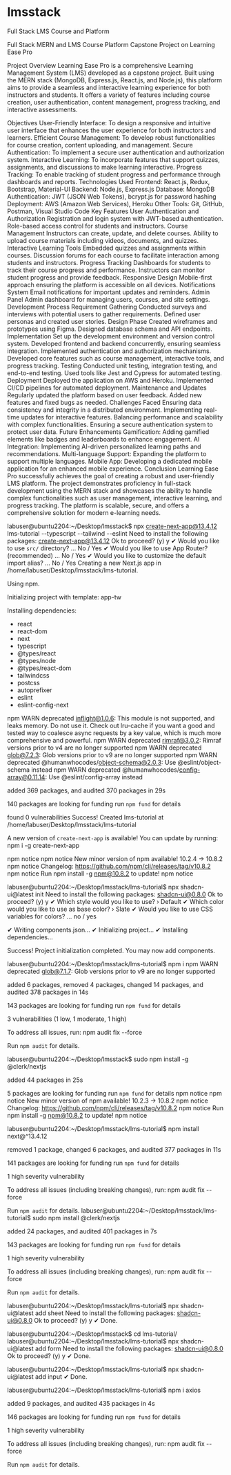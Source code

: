 # lmsstack
Full Stack LMS Course and Platform

Full Stack MERN and LMS Course Platform Capstone Project on Learning Ease Pro

Project Overview Learning Ease Pro is a comprehensive Learning Management System (LMS) developed as a capstone project. Built using the MERN stack (MongoDB, Express.js, React.js, and Node.js), this platform aims to provide a seamless and interactive learning experience for both instructors and students. It offers a variety of features including course creation, user authentication, content management, progress tracking, and interactive assessments.

Objectives User-Friendly Interface: To design a responsive and intuitive user interface that enhances the user experience for both instructors and learners. Efficient Course Management: To develop robust functionalities for course creation, content uploading, and management. Secure Authentication: To implement a secure user authentication and authorization system. Interactive Learning: To incorporate features that support quizzes, assignments, and discussions to make learning interactive. Progress Tracking: To enable tracking of student progress and performance through dashboards and reports. Technologies Used Frontend: React.js, Redux, Bootstrap, Material-UI Backend: Node.js, Express.js Database: MongoDB Authentication: JWT (JSON Web Tokens), bcrypt.js for password hashing Deployment: AWS (Amazon Web Services), Heroku Other Tools: Git, GitHub, Postman, Visual Studio Code Key Features User Authentication and Authorization Registration and login system with JWT-based authentication. Role-based access control for students and instructors. Course Management Instructors can create, update, and delete courses. Ability to upload course materials including videos, documents, and quizzes. Interactive Learning Tools Embedded quizzes and assignments within courses. Discussion forums for each course to facilitate interaction among students and instructors. Progress Tracking Dashboards for students to track their course progress and performance. Instructors can monitor student progress and provide feedback. Responsive Design Mobile-first approach ensuring the platform is accessible on all devices. Notifications System Email notifications for important updates and reminders. Admin Panel Admin dashboard for managing users, courses, and site settings. Development Process Requirement Gathering Conducted surveys and interviews with potential users to gather requirements. Defined user personas and created user stories. Design Phase Created wireframes and prototypes using Figma. Designed database schema and API endpoints. Implementation Set up the development environment and version control system. Developed frontend and backend concurrently, ensuring seamless integration. Implemented authentication and authorization mechanisms. Developed core features such as course management, interactive tools, and progress tracking. Testing Conducted unit testing, integration testing, and end-to-end testing. Used tools like Jest and Cypress for automated testing. Deployment Deployed the application on AWS and Heroku. Implemented CI/CD pipelines for automated deployment. Maintenance and Updates Regularly updated the platform based on user feedback. Added new features and fixed bugs as needed. Challenges Faced Ensuring data consistency and integrity in a distributed environment. Implementing real-time updates for interactive features. Balancing performance and scalability with complex functionalities. Ensuring a secure authentication system to protect user data. Future Enhancements Gamification: Adding gamified elements like badges and leaderboards to enhance engagement. AI Integration: Implementing AI-driven personalized learning paths and recommendations. Multi-language Support: Expanding the platform to support multiple languages. Mobile App: Developing a dedicated mobile application for an enhanced mobile experience. Conclusion Learning Ease Pro successfully achieves the goal of creating a robust and user-friendly LMS platform. The project demonstrates proficiency in full-stack development using the MERN stack and showcases the ability to handle complex functionalities such as user management, interactive learning, and progress tracking. The platform is scalable, secure, and offers a comprehensive solution for modern e-learning needs.

labuser@ubuntu2204:~/Desktop/lmsstack$ npx create-next-app@13.4.12 lms-tutorial --typescript --tailwind --eslint
Need to install the following packages:
create-next-app@13.4.12
Ok to proceed? (y) y
✔ Would you like to use `src/` directory? … No / Yes
✔ Would you like to use App Router? (recommended) … No / Yes
✔ Would you like to customize the default import alias? … No / Yes
Creating a new Next.js app in /home/labuser/Desktop/lmsstack/lms-tutorial.

Using npm.

Initializing project with template: app-tw 


Installing dependencies:
- react
- react-dom
- next
- typescript
- @types/react
- @types/node
- @types/react-dom
- tailwindcss
- postcss
- autoprefixer
- eslint
- eslint-config-next

npm WARN deprecated inflight@1.0.6: This module is not supported, and leaks memory. Do not use it. Check out lru-cache if you want a good and tested way to coalesce async requests by a key value, which is much more comprehensive and powerful.
npm WARN deprecated rimraf@3.0.2: Rimraf versions prior to v4 are no longer supported
npm WARN deprecated glob@7.2.3: Glob versions prior to v9 are no longer supported
npm WARN deprecated @humanwhocodes/object-schema@2.0.3: Use @eslint/object-schema instead
npm WARN deprecated @humanwhocodes/config-array@0.11.14: Use @eslint/config-array instead

added 369 packages, and audited 370 packages in 29s

140 packages are looking for funding
  run `npm fund` for details

found 0 vulnerabilities
Success! Created lms-tutorial at /home/labuser/Desktop/lmsstack/lms-tutorial

A new version of `create-next-app` is available!
You can update by running: npm i -g create-next-app

npm notice 
npm notice New minor version of npm available! 10.2.4 -> 10.8.2
npm notice Changelog: https://github.com/npm/cli/releases/tag/v10.8.2
npm notice Run npm install -g npm@10.8.2 to update!
npm notice 

labuser@ubuntu2204:~/Desktop/lmsstack/lms-tutorial$ npx shadcn-ui@latest init
Need to install the following packages:
shadcn-ui@0.8.0
Ok to proceed? (y) y
✔ Which style would you like to use? › Default
✔ Which color would you like to use as base color? › Slate
✔ Would you like to use CSS variables for colors? … no / yes

✔ Writing components.json...
✔ Initializing project...
✔ Installing dependencies...

Success! Project initialization completed. You may now add components.

labuser@ubuntu2204:~/Desktop/lmsstack/lms-tutorial$ npm i
npm WARN deprecated glob@7.1.7: Glob versions prior to v9 are no longer supported

added 6 packages, removed 4 packages, changed 14 packages, and audited 378 packages in 14s

143 packages are looking for funding
  run `npm fund` for details

3 vulnerabilities (1 low, 1 moderate, 1 high)

To address all issues, run:
  npm audit fix --force

Run `npm audit` for details.

labuser@ubuntu2204:~/Desktop/lmsstack$ sudo npm install -g @clerk/nextjs

added 44 packages in 25s

5 packages are looking for funding
  run `npm fund` for details
npm notice 
npm notice New minor version of npm available! 10.2.3 -> 10.8.2
npm notice Changelog: https://github.com/npm/cli/releases/tag/v10.8.2
npm notice Run npm install -g npm@10.8.2 to update!
npm notice

labuser@ubuntu2204:~/Desktop/lmsstack/lms-tutorial$ npm install next@^13.4.12

removed 1 package, changed 6 packages, and audited 377 packages in 11s

141 packages are looking for funding
  run `npm fund` for details

1 high severity vulnerability

To address all issues (including breaking changes), run:
  npm audit fix --force

Run `npm audit` for details.
labuser@ubuntu2204:~/Desktop/lmsstack/lms-tutorial$ sudo npm install @clerk/nextjs

added 24 packages, and audited 401 packages in 7s

143 packages are looking for funding
  run `npm fund` for details

1 high severity vulnerability

To address all issues (including breaking changes), run:
  npm audit fix --force

Run `npm audit` for details.

labuser@ubuntu2204:~/Desktop/lmsstack/lms-tutorial$ npx shadcn-ui@latest add sheet
Need to install the following packages:
shadcn-ui@0.8.0
Ok to proceed? (y) y
✔ Done.

labuser@ubuntu2204:~/Desktop/lmsstack$ cd lms-tutorial/
labuser@ubuntu2204:~/Desktop/lmsstack/lms-tutorial$ npx shadcn-ui@latest add form
Need to install the following packages:
shadcn-ui@0.8.0
Ok to proceed? (y) y
✔ Done.

labuser@ubuntu2204:~/Desktop/lmsstack/lms-tutorial$ npx shadcn-ui@latest add input
✔ Done.

labuser@ubuntu2204:~/Desktop/lmsstack/lms-tutorial$ npm i axios

added 9 packages, and audited 435 packages in 4s

146 packages are looking for funding
  run `npm fund` for details

1 high severity vulnerability

To address all issues (including breaking changes), run:
  npm audit fix --force

Run `npm audit` for details.

